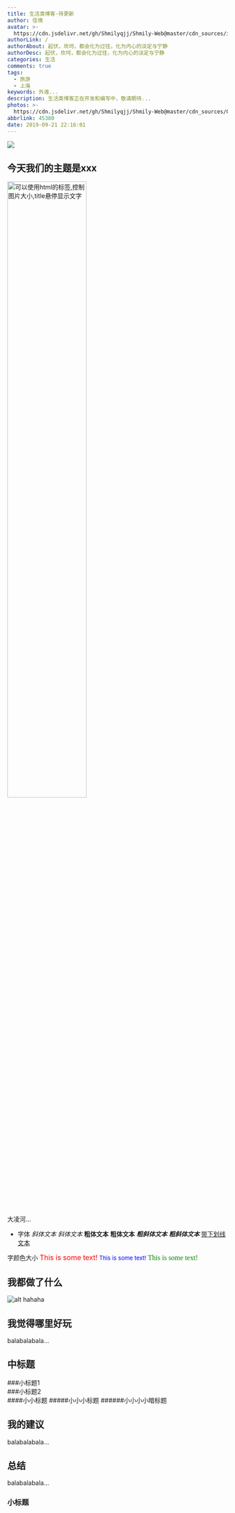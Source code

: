 ```yaml
---
title: 生活类博客-待更新
author: 佳境
avatar: >-
  https://cdn.jsdelivr.net/gh/Shmilyqjj/Shmily-Web@master/cdn_sources/img/custom/avatar.jpg
authorLink: /
authorAbout: 起伏，坎坷，都会化为过往，化为内心的淡定与宁静
authorDesc: 起伏，坎坷，都会化为过往，化为内心的淡定与宁静
categories: 生活
comments: true
tags:
  - 旅游
  - 上海
keywords: 外滩...
description: 生活类博客正在开发和编写中，敬请期待...
photos: >-
  https://cdn.jsdelivr.net/gh/Shmilyqjj/Shmily-Web@master/cdn_sources/Category_Images/life/life5.jpg
abbrlink: 45380
date: 2019-09-21 22:16:01
---
```


![](https://cdn.jsdelivr.net/gh/Shmilyqjj/Shmily-Web@master/cdn_sources/Category_Images/life/life7.jpg)

## 今天我们的主题是xxx  
<img src="https://vi1.xiu123.cn/live/2019/09/25/00/1002v1569343218958171908_b.jpg" width=60% title="可以使用html的标签,控制图片大小,title悬停显示文字">  

大凌河...
* 字体
*斜体文本*
_斜体文本_
**粗体文本**
__粗体文本__
***粗斜体文本***
___粗斜体文本___
<u>带下划线文本</u>

字颜色大小
<font size="3" color="red">This is some text!</font>
<font size="2" color="blue">This is some text!</font>
<font face="verdana" color="green"  size="3">This is some text!</font>

## 我都做了什么  

![alt hahaha](https://vi1.xiu123.cn/live/2019/09/25/00/1002v1569343218958171908_b.jpg "图片注释呀!鼠标放那会弹出注释!")


## 我觉得哪里好玩

balabalabala...

## 中标题  
###小标题1  
###小标题2  
####小小标题
#####小小小标题
######小小小小暗标题

## 我的建议

balabalabala...

## 总结

balabalabala...

### 小标题



